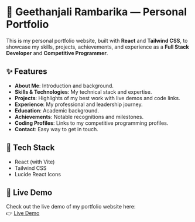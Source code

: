 # 🌟 Geethanjali Rambarika — Personal Portfolio

This is my personal portfolio website, built with **React** and **Tailwind CSS**, to showcase my skills, projects, achievements, and experience as a **Full Stack Developer** and **Competitive Programmer**.

## ✨ Features

- **About Me**: Introduction and background.
- **Skills & Technologies**: My technical stack and expertise.
- **Projects**: Highlights of my best work with live demos and code links.
- **Experience**: My professional and leadership journey.
- **Education**: Academic background.
- **Achievements**: Notable recognitions and milestones.
- **Coding Profiles**: Links to my competitive programming profiles.
- **Contact**: Easy way to get in touch.

## 🚀 Tech Stack

- React (with Vite)
- Tailwind CSS
- Lucide React Icons

## 🔗 Live Demo

Check out the live demo of my portfolio website here:  
👉 [Live Demo](https://geethanjalir-portfolio.netlify.app/)
